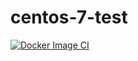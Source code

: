 # centos-7-test
[![Docker Image CI](https://github.com/buluma/centos-7-test/actions/workflows/docker-image.yml/badge.svg)](https://github.com/buluma/centos-7-test/actions/workflows/docker-image.yml)
